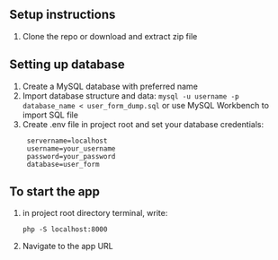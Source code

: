 ## Setup instructions
1. Clone the repo or download and extract zip file
## Setting up database
1. Create a MySQL database with preferred name
2. Import database structure and data:
   `mysql -u username -p database_name < user_form_dump.sql`
   or use MySQL Workbench to import SQL file
3. Create .env file in project root and set your database credentials:
   ```
    servername=localhost
    username=your_username
    password=your_password
    database=user_form
   ```
## To start the app
1. in project root directory terminal, write:
   ```
   php -S localhost:8000
   ```
2. Navigate to the app URL
